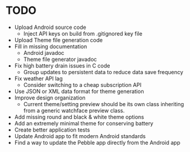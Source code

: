 # TODO

- Upload Android source code
    * Inject API keys on build from .gitignored key file
- Upload Theme file generation code
- Fill in missing documentation
    * Android javadoc
    * Theme file generator javadoc
- Fix high battery drain issues in C code
    * Group updates to persistent data to reduce data save frequency
- Fix weather API lag
    * Consider switching to a cheap subscription API
- Use JSON or XML data format for theme generation
- Improve design organization
    - Current theme/setting preview should be its own class inheriting from a generic watchface preview class.
- Add missing round and black & white theme options
- Add an extremely minimal theme for conserving battery
- Create better application tests
- Update Android app to fit modern Android standards
- Find a way to update the Pebble app directly from the Android app
